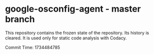 # google-osconfig-agent - master branch

This repository contains the frozen state of the repository.
Its history is cleared. It is used only for static code
analysis with Codacy.

Commit Time: 1734484785